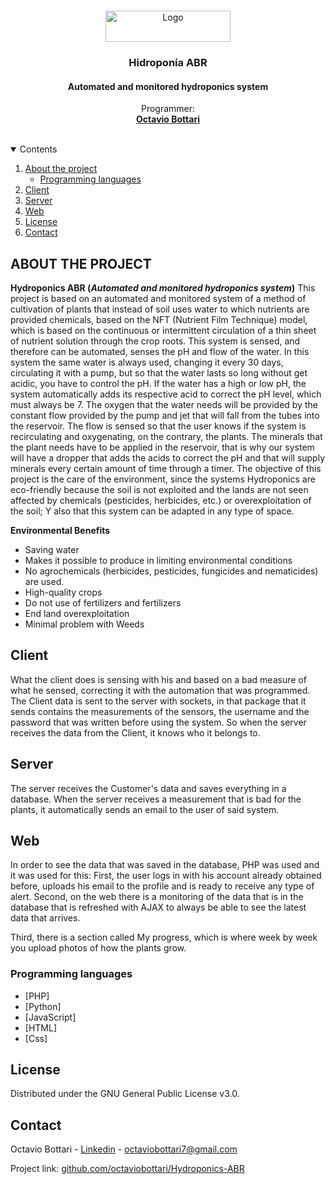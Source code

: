 


<!-- PROJECT LOGO -->
<br/>
<p align="center">
  <a href="https://github.com/octaviobottari/Hydroponics-ABR">
    <img src="https://i.imgur.com/FX6p4Nv.png" alt="Logo" width="200" height="50">
  </a>

  <h3 align="center">Hidroponía ABR </h3>
  <h4 align="center">Automated and monitored hydroponics system</h4>

  <p align="center">
    Programmer:
    <br />
    <a href="www.linkedin.com/in/octavio-bottari"><strong>Octavio Bottari</strong></a>
    <br />
    <br />
  </p>
</p>


<!-- TABLE OF CONTENTS -->
<details open="open">
  <summary>Contents</summary>
  <ol>
    <li>
      <a href="#sobre-el-proyecto">About the project</a>
      <ul>
        <li><a href="#Programming languages">Programming languages</a></li>
      </ul>
    </li>
    <li>
      <a href="#client">Client</a>
      </li>
      <li>
      <a href="#server">Server</a>
      </li>
      <li>
      <a href="#web">Web</a>
      </li>
    <!-- <li>
      <a href="#getting-started">Getting Started</a>
      <ul>
        <li><a href="#prerequisites">Prerequisites</a></li>
        <li><a href="#installation">Installation</a></li>
      </ul>
    </li> -->
    <li><a href="#licencia">License</a></li>
    <li><a href="#contacto">Contact</a></li>
    <!-- <li><a href="#agradecimientos">Agradecimientos</a></li> -->
  </ol>
</details>



<!-- ABOUT THE PROJECT -->
## ABOUT THE PROJECT

**Hydroponics ABR (*Automated and monitored hydroponics system*)** This project is based on an automated and monitored system of a method of
cultivation of plants that instead of soil uses water to which nutrients are provided
chemicals, based on the NFT (Nutrient Film Technique) model, which is based on the
continuous or intermittent circulation of a thin sheet of nutrient solution through the
crop roots.
This system is sensed, and therefore can be automated, senses the pH and flow
of the water. In this system the same water is always used, changing it every 30 days,
circulating it with a pump, but so that the water lasts so long without
get acidic, you have to control the pH. If the water has a high or low pH, the system automatically adds its respective acid to correct the pH level, which must always be 7. The oxygen that the water needs will be provided by the constant flow provided by the
pump and jet that will fall from the tubes into the reservoir. The flow is sensed so that the user knows if the system is recirculating and oxygenating, on the contrary, the
plants. The minerals that the plant needs have to be applied in the reservoir, that is why our system will have a dropper that adds the acids to correct the pH and that will supply minerals every certain amount of time through a timer.
The objective of this project is the care of the environment, since the systems
Hydroponics are eco-friendly because the soil is not exploited and the lands are not seen
affected by chemicals (pesticides, herbicides, etc.) or overexploitation of the soil; Y
also that this system can be adapted in any type of space.


**Environmental Benefits**
* Saving water
* Makes it possible to produce in limiting environmental conditions
* No agrochemicals (herbicides, pesticides, fungicides and nematicides) are used.
* High-quality crops
* Do not use of fertilizers and fertilizers
* End land overexploitation
* Minimal problem with Weeds


## Client
What the client does is sensing with his and based on a bad measure of what he sensed, correcting it with the automation that was programmed. The Client data is sent to the server with sockets, in that package that it sends contains the measurements of the sensors, the username and the password that was written before using the system. So when the server receives the data from the Client, it knows who it belongs to.

## Server
The server receives the Customer's data and saves everything in a database.
When the server receives a measurement that is bad for the plants, it automatically sends an email to the user of said system.

## Web
In order to see the data that was saved in the database, PHP was used and it was used for this:
First, the user logs in with his account already obtained before, uploads his email to the profile and is ready to receive any type of alert.
Second, on the web there is a monitoring of the data that is in the database that is refreshed with AJAX to always be able to see the latest data that arrives.

Third, there is a section called My progress, which is where week by week you upload photos of how the plants grow.


### Programming languages


* [PHP]
* [Python]
* [JavaScript]
* [HTML]
* [Css]



<!-- GETTING STARTED -->
<!-- ## Getting Started
This is an example of how you may give instructions on setting up your project locally.
To get a local copy up and running follow these simple example steps.
### Prerequisites
This is an example of how to list things you need to use the software and how to install them.
* npm
  ```sh
  npm install npm@latest -g
  ```
### Installation
1. Get a free API Key at [https://example.com](https://example.com)
2. Clone the repo
   ```sh
   git clone https://github.com/your_username_/Project-Name.git
   ```
3. Install NPM packages
   ```sh
   npm install
   ```
4. Enter your API in `config.js`
   ```JS
   const API_KEY = 'ENTER YOUR API';
   ``` -->
<!-- LICENSE -->
## License

Distributed under the GNU General Public License v3.0.

<!-- CONTACTO -->
## Contact

Octavio Bottari - [Linkedin](https://www.linkedin.com/in/octavio-bottari/) - octaviobottari7@gmail.com

Project link: [github.com/octaviobottari/Hydroponics-ABR](https://github.com/octaviobottari/Hydroponics-ABR)



<!-- ACKNOWLEDGEMENTS -->
<!-- ## Acknowledgements
* [GitHub Emoji Cheat Sheet](https://www.webpagefx.com/tools/emoji-cheat-sheet)
* [Img Shields](https://shields.io)
* [Choose an Open Source License](https://choosealicense.com)
* [GitHub Pages](https://pages.github.com)
* [Animate.css](https://daneden.github.io/animate.css)
* [Loaders.css](https://connoratherton.com/loaders)
* [Slick Carousel](https://kenwheeler.github.io/slick)
* [Smooth Scroll](https://github.com/cferdinandi/smooth-scroll)
* [Sticky Kit](http://leafo.net/sticky-kit)
* [JVectorMap](http://jvectormap.com)
* [Font Awesome](https://fontawesome.com)
 -->




<!-- MARKDOWN LINKS & IMAGES -->
<!-- https://www.markdownguide.org/basic-syntax/#reference-style-links -->
[contributors-shield]: https://img.shields.io/github/contributors/othneildrew/Best-README-Template.svg?style=for-the-badge
[contributors-url]: https://github.com/othneildrew/Best-README-Template/graphs/contributors
[forks-shield]: https://img.shields.io/github/forks/othneildrew/Best-README-Template.svg?style=for-the-badge
[forks-url]: https://github.com/othneildrew/Best-README-Template/network/members
[stars-shield]: https://img.shields.io/github/stars/othneildrew/Best-README-Template.svg?style=for-the-badge
[stars-url]: https://github.com/othneildrew/Best-README-Template/stargazers
[issues-shield]: https://img.shields.io/github/issues/othneildrew/Best-README-Template.svg?style=for-the-badge
[issues-url]: https://github.com/othneildrew/Best-README-Template/issues
[license-shield]: https://img.shields.io/github/license/othneildrew/Best-README-Template.svg?style=for-the-badge
[license-url]: https://github.com/othneildrew/Best-README-Template/blob/master/LICENSE.txt
[linkedin-shield]: https://img.shields.io/badge/-LinkedIn-black.svg?style=for-the-badge&logo=linkedin&colorB=555
[linkedin-url]: https://linkedin.com/in/othneildrew

